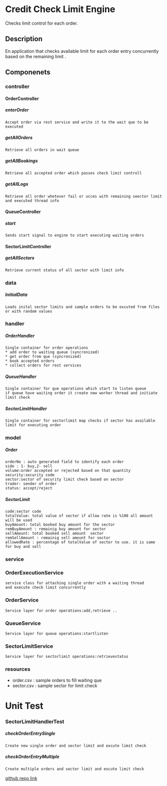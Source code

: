 # Credit Check Limit Engine

Checks limit control for each order.

## Description

En application that checks available limit for each order entry concurrently based on the remaining limit .

## Componenets

### controller

#### OrderController

##### enterOrder
    Accept order via rest service and write it to the wait que to be executed 
##### getAllOrders
    Retrieve all orders in wait queue 
##### getAllBookings
    Retrieve all accepted order which passes check limit controll 
##### getAllLogs
    Retrieve all order whetever fail or ucces with remaining seector limit 
    and executed thread info 



#### QueueController
##### start
    Sends start signal to engine to start executing waiting orders 

#### SectorLimitController
##### getAllSectors
    Retrieve current status of all sector with limit info 

### data
##### InitialData
    Loads inital sector limits and sample orders to be excuted from files or with random values

### handler
##### OrderHandler
    Single container for order operations 
    * add order to waiting queue (syncronized)
    * get order from que (syncronized)
    * book accepted orders
    * collect orders for rest services

##### QueueHandler
    Single container for que operations which start to listen queue
    if queue have waiting order it create new worker thread and initiate limit check

##### SectorLimitHandler
    Single container for sectorlimit map checks if sector has available limit for executing order

### model
##### Order
    orderNo : auto generated field to identify each order
    side : 1- buy,2- sell
    volume:order accepted or rejected based on that quantity
    security:security code
    sector:sector of security limit check based on sector
    trader: sender of order
    status: accept/reject
##### SectorLimit
    code:sector code
    totalValue: total value of sector if allow rate is %100 all amount will be used
    buyAmount: total booked buy amount for the sector
    remBuyAmount : remainig buy amount for sector
    sellAmount: total booked sell amount  sector
    remSellAmount : remainig sell amount for sector
    allowedRate : percentage of totalValue of sector to use. it is same for buy and sell
### service
### OrderExecutionService
    service class for attaching single order with a waiting thread 
    and execute check limit concurrently
### OrderService 
    Service layer for order operations:add,retrieve ..
### QueueService
    Service layer for queue operations:startlisten
### SectorLimitService 
    Service layer for sectorlimit operations:retrievestatus




      









### resources

* order.csv : sample orders to fill waiting que
* sector.csv : sample sector for limit check

# Unit Test
### SectorLimitHandlerTest
##### checkOrderEntrySingle
    Create new single order and sector limit and excute limit check
##### checkOrderEntryMultiple
    Create multiple orders and sector limit and excute limit check





[github repo link](https://github.com/Kadirturan/ING)